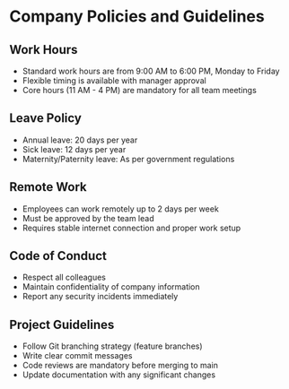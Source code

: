 # Company Policies and Guidelines

## Work Hours
- Standard work hours are from 9:00 AM to 6:00 PM, Monday to Friday
- Flexible timing is available with manager approval
- Core hours (11 AM - 4 PM) are mandatory for all team meetings

## Leave Policy
- Annual leave: 20 days per year
- Sick leave: 12 days per year
- Maternity/Paternity leave: As per government regulations

## Remote Work
- Employees can work remotely up to 2 days per week
- Must be approved by the team lead
- Requires stable internet connection and proper work setup

## Code of Conduct
- Respect all colleagues
- Maintain confidentiality of company information
- Report any security incidents immediately

## Project Guidelines
- Follow Git branching strategy (feature branches)
- Write clear commit messages
- Code reviews are mandatory before merging to main
- Update documentation with any significant changes
